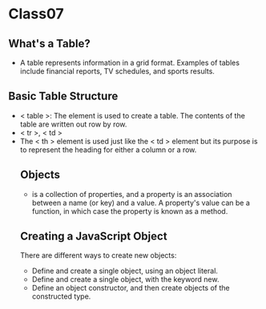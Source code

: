 # Class07 #
## What's a Table? ##

- A table represents information in a grid format. Examples of tables include financial reports, TV schedules, and sports results.

## Basic Table Structure ##
- < table >: The <table> element is used to create a table. The contents of the table are written out row by row.
- < tr >, < td >
- The < th > element is used just like the < td > element but its purpose is to represent the heading for either a column or a row.
  
## Objects ## 
- is a collection of properties, and a property is an association between a name (or key) and a value. A property's value can be a function, in which case the property is known as a method. 

## Creating a JavaScript Object ##

There are different ways to create new objects:

* Define and create a single object, using an object literal.
* Define and create a single object, with the keyword new.
* Define an object constructor, and then create objects of the constructed type.
